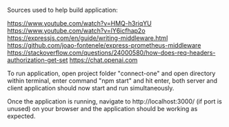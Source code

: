 Sources used to help build application:

https://www.youtube.com/watch?v=HMQ-h3riqYU
https://www.youtube.com/watch?v=lY6icfhap2o
https://expressjs.com/en/guide/writing-middleware.html
https://github.com/joao-fontenele/express-prometheus-middleware
https://stackoverflow.com/questions/24000580/how-does-req-headers-authorization-get-set
https://chat.openai.com

To run application, open project folder "connect-one" and open directory within terminal, enter command "npm start" and hit enter, both server and client application should now start and run simultaneously.

Once the application is running, navigate to http://localhost:3000/ (if port is unused) on your browser and the application should be working as expected.
